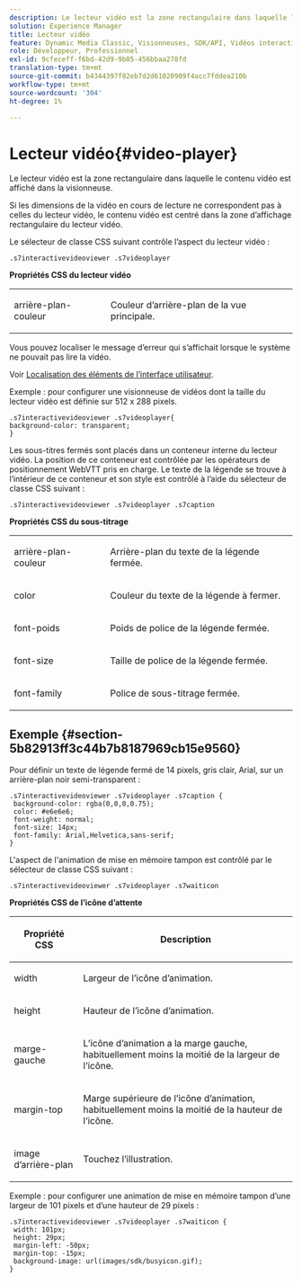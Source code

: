 ```yaml
---
description: Le lecteur vidéo est la zone rectangulaire dans laquelle le contenu vidéo est affiché dans la visionneuse.
solution: Experience Manager
title: Lecteur vidéo
feature: Dynamic Media Classic, Visionneuses, SDK/API, Vidéos interactives
role: Développeur, Professionnel
exl-id: 9cfeceff-f6bd-42d9-9b85-456bbaa278fd
translation-type: tm+mt
source-git-commit: b4344397f82eb7d2d61020909f4acc7fddea210b
workflow-type: tm+mt
source-wordcount: '304'
ht-degree: 1%

---
```


# Lecteur vidéo{#video-player}

Le lecteur vidéo est la zone rectangulaire dans laquelle le contenu vidéo est affiché dans la visionneuse.

<!--<a id="section_061E550C1C1D4DB2BD663A898895B38C"></a>-->

Si les dimensions de la vidéo en cours de lecture ne correspondent pas à celles du lecteur vidéo, le contenu vidéo est centré dans la zone d’affichage rectangulaire du lecteur vidéo.

Le sélecteur de classe CSS suivant contrôle l’aspect du lecteur vidéo :

```
.s7interactivevideoviewer .s7videoplayer
```

**Propriétés CSS du lecteur vidéo**

<table id="table_C48C56E696304C9BAFEE71BA9EA9A174"> 
 <tbody> 
  <tr> 
   <td colname="col1"> <p> <span class="codeph"> arrière-plan-couleur  </span> </p> </td> 
   <td colname="col2"> <p>Couleur d’arrière-plan de la vue principale. </p> </td> 
  </tr> 
 </tbody> 
</table>

Vous pouvez localiser le message d’erreur qui s’affichait lorsque le système ne pouvait pas lire la vidéo.

Voir [Localisation des éléments de l’interface utilisateur](../../../c-html5-aem-asset-viewers/c-html5-aem-int-video/c-html5-aem-int-video-viewer-localization.md#concept-cbfc39344c494eb7b9f6a272cff0cc74).

Exemple : pour configurer une visionneuse de vidéos dont la taille du lecteur vidéo est définie sur 512 x 288 pixels.

```
.s7interactivevideoviewer .s7videoplayer{ 
background-color: transparent; 
}
```

Les sous-titres fermés sont placés dans un conteneur interne du lecteur vidéo. La position de ce conteneur est contrôlée par les opérateurs de positionnement WebVTT pris en charge. Le texte de la légende se trouve à l’intérieur de ce conteneur et son style est contrôlé à l’aide du sélecteur de classe CSS suivant :

`.s7interactivevideoviewer .s7videoplayer .s7caption`

**Propriétés CSS du sous-titrage**

<table id="table_960E0D4FB91748FF9FC73C925B81879C"> 
 <tbody> 
  <tr> 
   <td colname="col1"> <p> <span class="codeph"> arrière-plan-couleur  </span> </p> </td> 
   <td colname="col2"> <p>Arrière-plan du texte de la légende fermée. </p> </td> 
  </tr> 
  <tr> 
   <td colname="col1"> <p> <span class="codeph"> color </span> </p> </td> 
   <td colname="col2"> <p>Couleur du texte de la légende à fermer. </p> </td> 
  </tr> 
  <tr> 
   <td colname="col1"> <p> <span class="codeph"> font-poids  </span> </p> </td> 
   <td colname="col2"> <p> Poids de police de la légende fermée. </p> </td> 
  </tr> 
  <tr> 
   <td colname="col1"> <p> <span class="codeph"> font-size  </span> </p> </td> 
   <td colname="col2"> <p> Taille de police de la légende fermée. </p> </td> 
  </tr> 
  <tr> 
   <td colname="col1"> <p> <span class="codeph"> font-family  </span> </p> </td> 
   <td colname="col2"> <p>Police de sous-titrage fermée. </p> </td> 
  </tr> 
 </tbody> 
</table>

## Exemple {#section-5b82913ff3c44b7b8187969cb15e9560}

Pour définir un texte de légende fermé de 14 pixels, gris clair, Arial, sur un arrière-plan noir semi-transparent :

```
.s7interactivevideoviewer .s7videoplayer .s7caption { 
 background-color: rgba(0,0,0,0.75); 
 color: #e6e6e6; 
 font-weight: normal; 
 font-size: 14px; 
 font-family: Arial,Helvetica,sans-serif; 
}
```

L&#39;aspect de l&#39;animation de mise en mémoire tampon est contrôlé par le sélecteur de classe CSS suivant :

```
.s7interactivevideoviewer .s7videoplayer .s7waiticon
```

**Propriétés CSS de l’icône d’attente**

<table id="table_8DB41A0FF2A746F78B763564C4F3EBE0"> 
 <thead> 
  <tr> 
   <th colname="col1" class="entry"> <p>Propriété CSS </p> </th> 
   <th colname="col2" class="entry"> <p>Description </p> </th> 
  </tr> 
 </thead>
 <tbody> 
  <tr> 
   <td colname="col1"> <p> <span class="codeph"> width </span> </p> </td> 
   <td colname="col2"> <p> Largeur de l’icône d’animation. </p> </td> 
  </tr> 
  <tr> 
   <td colname="col1"> <p> <span class="codeph"> height </span> </p> </td> 
   <td colname="col2"> <p> Hauteur de l’icône d’animation. </p> </td> 
  </tr> 
  <tr> 
   <td colname="col1"> <p> <span class="codeph"> marge-gauche  </span> </p> </td> 
   <td colname="col2"> <p> L’icône d’animation a la marge gauche, habituellement moins la moitié de la largeur de l’icône. </p> </td> 
  </tr> 
  <tr> 
   <td colname="col1"> <p> <span class="codeph"> margin-top  </span> </p> </td> 
   <td colname="col2"> <p> Marge supérieure de l’icône d’animation, habituellement moins la moitié de la hauteur de l’icône. </p> </td> 
  </tr> 
  <tr> 
   <td colname="col1"> <p> <span class="codeph"> image d’arrière-plan  </span> </p> </td> 
   <td colname="col2"> <p> Touchez l’illustration. </p> </td> 
  </tr> 
 </tbody> 
</table>

Exemple : pour configurer une animation de mise en mémoire tampon d’une largeur de 101 pixels et d’une hauteur de 29 pixels :

```
.s7interactivevideoviewer .s7videoplayer .s7waiticon { 
 width: 101px; 
 height: 29px; 
 margin-left: -50px; 
 margin-top: -15px; 
 background-image: url(images/sdk/busyicon.gif); 
}
```
